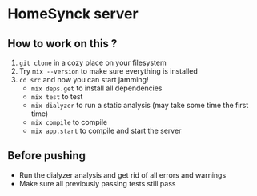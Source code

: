 # HomeSynck server

## How to work on this ?
1. `git clone` in a cozy place on your filesystem
2. Try `mix --version` to make sure everything is installed
3. `cd src` and now you can start jamming!
   - `mix deps.get` to install all dependencies
   - `mix test` to test
   - `mix dialyzer` to run a static analysis (may take some time the first time)
   - `mix compile` to compile
   - `mix app.start` to compile and start the server

## Before pushing
- Run the dialyzer analysis and get rid of all errors and warnings
- Make sure all previously passing tests still pass